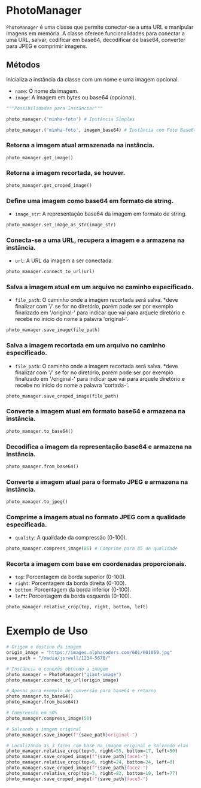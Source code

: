 # PhotoManager

`PhotoManager` é uma classe que permite conectar-se a uma URL e manipular imagens em memória. A classe oferece funcionalidades para conectar a uma URL, salvar, codificar em base64, decodificar de base64, converter para JPEG e comprimir imagens.

## Métodos

Inicializa a instância da classe com um nome e uma imagem opcional.

- `name`: O nome da imagem.
- `image`: A imagem em bytes ou base64 (opcional).

```python
"""Possibilidades para Instânciar"""

photo_manager.('minha-foto') # Instância Simples

photo_manager.('minha-foto', imagem_base64) # Instância com Foto Base64 em str
```


### Retorna a imagem atual armazenada na instância.
```python
photo_manager.get_image()
```

### Retorna a imagem recortada, se houver.
```python
photo_manager.get_croped_image()
```

### Define uma imagem como base64 em formato de string.
- `image_str`: A representação base64 da imagem em formato de string.
```python
photo_manager.set_image_as_str(image_str)
```

### Conecta-se a uma URL, recupera a imagem e a armazena na instância.
- `url`: A URL da imagem a ser conectada.
```python
photo_manager.connect_to_url(url)
```


### Salva a imagem atual em um arquivo no caminho especificado.
- `file_path`: O caminho onde a imagem recortada será salva.
  *deve finalizar com '/' se for no diretório, porém pode ser por exemplo finalizado em '/original-' para indicar que vai para arquele diretório e recebe no início do nome a palavra 'original-'.
```python
photo_manager.save_image(file_path)
```


### Salva a imagem recortada em um arquivo no caminho especificado.
- `file_path`: O caminho onde a imagem recortada será salva.
  *deve finalizar com '/' se for no diretório, porém pode ser por exemplo finalizado em '/original-' para indicar que vai para arquele diretório e recebe no início do nome a palavra 'cortada-'.
```python
photo_manager.save_croped_image(file_path)
```

### Converte a imagem atual em formato base64 e armazena na instância.
```python
photo_manager.to_base64()
```

### Decodifica a imagem da representação base64 e armazena na instância.
```python
photo_manager.from_base64()
```

### Converte a imagem atual para o formato JPEG e armazena na instância.
```python
photo_manager.to_jpeg()
```

### Comprime a imagem atual no formato JPEG com a qualidade especificada.
- `quality`: A qualidade da compressão (0-100).
```python
photo_manager.compress_image(85) # Comprime para 85 de qualidade
```

### Recorta a imagem com base em coordenadas proporcionais.
- `top`: Porcentagem da borda superior (0-100).
- `right`: Porcentagem da borda direita (0-100).
- `bottom`: Porcentagem da borda inferior (0-100).
- `left`: Porcentagem da borda esquerda (0-100).
```python
photo_manager.relative_crop(top, right, bottom, left)
```

# Exemplo de Uso
```python
# Origem e destino da imagem
origin_image = "https://images.alphacoders.com/601/601059.jpg"
save_path = "/media/jsrwell/1234-5678/"

# Instância e conexão obtendo a imagem
photo_manager = PhotoManager("giant-image")
photo_manager.connect_to_url(origin_image)

# Apenas para exemplo de conversão para base64 e retorno
photo_manager.to_base64()  
photo_manager.from_base64()

# Compreesão em 50%
photo_manager.compress_image(50)   

# Salvando a imagem original
photo_manager.save_image(f"{save_path}original-")

# Localizando as 3 faces com base na imagem original e salvando elas
photo_manager.relative_crop(top=5, right=55, bottom=17, left=50) 
photo_manager.save_croped_image(f"{save_path}face1-")
photo_manager.relative_crop(top=0, right=24, bottom=24, left=8) 
photo_manager.save_croped_image(f"{save_path}face2-")
photo_manager.relative_crop(top=3, right=82, bottom=10, left=77) 
photo_manager.save_croped_image(f"{save_path}face3-")
```
